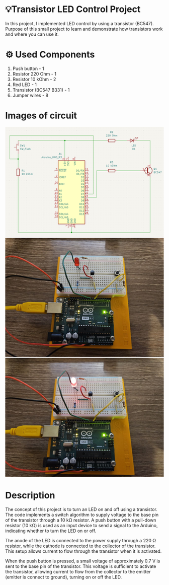 # 💡Transistor LED Control Project
In this project, I implemented LED control by using a transistor (BC547). Purpose of this small project to learn and demonstrate how transistors work and where you can use it.

# ⚙️ Used Components
1. Push button - 1 
2. Resistor 220 Ohm - 1 
3. Resistor 10 kOhm - 2
4. Red LED - 1
5. Transistor (BC547 B331) - 1
6. Jumper wires - 8

# Images of circuit

<img src="Images/Circuit.png" alt="KiCad image of circuit" width="650">
<img src="Images/Photo_2.jpg" alt="Turned off LED" width="650">
<img src="Images/Photo_1.jpg" alt="Turned on LED" width="650">

# Description
The concept of this project is to turn an LED on and off using a transistor. The code implements a switch algorithm to supply voltage to the base pin of the transistor through a 10 kΩ resistor. A push button with a pull-down resistor (10 kΩ) is used as an input device to send a signal to the Arduino, indicating whether to turn the LED on or off.

The anode of the LED is connected to the power supply through a 220 Ω resistor, while the cathode is connected to the collector of the transistor. This setup allows current to flow through the transistor when it is activated.

When the push button is pressed, a small voltage of approximately 0.7 V is sent to the base pin of the transistor. This voltage is sufficient to activate the transistor, allowing current to flow from the collector to the emitter (emitter is connect to ground), turning on or off the LED.


